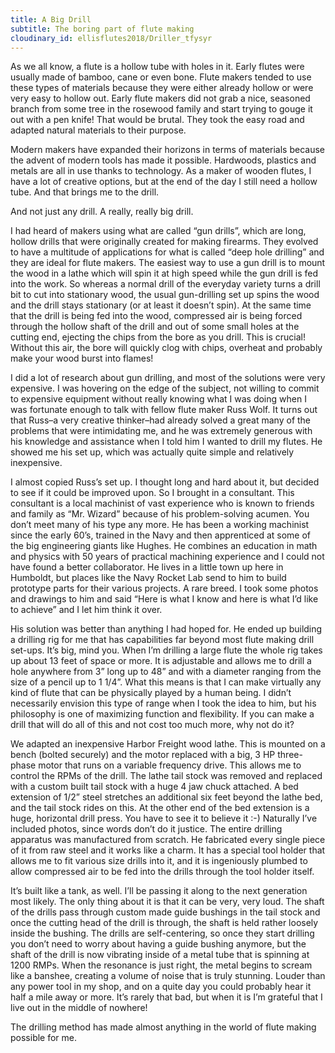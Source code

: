 ```yaml
---
title: A Big Drill
subtitle: The boring part of flute making
cloudinary_id: ellisflutes2018/Driller_tfysyr
---
```


As we all know, a flute is a hollow tube with holes in it.  Early flutes were usually made of bamboo, cane or even bone.  Flute makers tended to use these types of materials because they were either already hollow or were very easy to hollow out.  Early flute makers did not grab a nice, seasoned branch from some tree in the rosewood family and start trying to gouge it out with a pen knife!  That would be brutal.  They took the easy road and adapted natural materials to their purpose.

Modern makers have expanded their horizons in terms of materials because the advent of modern tools has made it possible.  Hardwoods, plastics and metals are all in use thanks to technology.  As a maker of wooden flutes, I have a lot of creative options, but at the end of the day I still need a hollow tube.  And that brings me to the drill.

And not just any drill.  A really, really big drill.

I had heard of makers using what are called “gun drills”, which are long, hollow drills that were originally created for making firearms.  They evolved to have a multitude of applications for what is called “deep hole drilling” and they are ideal for flute makers.  The easiest way to use a gun drill is to mount the wood in a lathe which will spin it at high speed while the gun drill is fed into the work.  So whereas a normal drill of the everyday variety turns a drill bit to cut into stationary wood, the usual gun-drilling set up spins the wood and the drill stays stationary (or at least it doesn’t spin).  At the same time that the drill is being fed into the wood, compressed air is being forced through the hollow shaft of the drill and out of some small holes at the cutting end, ejecting the chips from the bore as you drill.  This is crucial!  Without this air, the bore will quickly clog with chips, overheat and probably make your wood burst into flames!

I did a lot of research about gun drilling, and most of the solutions were very expensive.  I was hovering on the edge of the subject, not willing to commit to expensive equipment without really knowing what I was doing when I was fortunate enough to talk with fellow flute maker Russ Wolf.  It turns out that Russ–a very creative thinker–had already solved a great many of the problems that were intimidating me, and he was extremely generous with his knowledge and assistance when I told him I wanted to drill my flutes.  He showed me his set up, which was actually quite simple and relatively inexpensive.

I almost copied Russ’s set up.  I thought long and hard about it, but decided to see if it could be improved upon.  So I brought in a consultant.  This consultant is a local machinist of vast experience who is known to friends and family as “Mr. Wizard” because of his problem-solving acumen.  You don’t meet many of his type any more.  He has been a working machinist since the early 60’s, trained in the Navy and then apprenticed at some of the big engineering giants like Hughes.  He combines an education in math and physics with 50 years of practical machining experience and I could not have found a better collaborator.  He lives in a little town up here in Humboldt, but places like the Navy Rocket Lab send to him to build prototype parts for their various projects.  A rare breed.   I took some photos and drawings to him and said “Here is what I know and here is what I’d like to achieve” and I let him think it over.

His solution was better than anything I had hoped for.  He ended up building a drilling rig for me that has capabilities far beyond most flute making drill set-ups.  It’s big, mind you.  When I’m drilling a large flute the whole rig takes up about 13 feet of space or more.  It is adjustable and allows me to drill a hole anywhere from 3” long up to 48” and with a diameter ranging from the size of a pencil up to 1 1/4”.   What this means is that I can make virtually any kind of flute that can be physically played by a human being.  I didn’t necessarily envision this type of range when I took the idea to him, but his philosophy is one of maximizing function and flexibility.  If you can make a drill that will do all of this and not cost too much more, why not do it?

We adapted an inexpensive Harbor Freight wood lathe.  This is mounted on a bench (bolted securely) and the motor replaced with a big, 3 HP three-phase motor that runs on a variable frequency drive.  This allows me to control the RPMs of the drill.  The lathe tail stock was removed and replaced with a custom built tail stock with a huge 4 jaw chuck attached.  A bed extension of 1/2” steel stretches an additional six feet beyond the lathe bed, and the tail stock rides on this.  At the other end of the bed extension is a huge, horizontal drill press.  You have to see it to believe it :-)  Naturally I’ve included photos, since words don’t do it justice.  The entire drilling apparatus was manufactured from scratch.  He fabricated every single piece of it from raw steel and it works like a charm.  It has a special tool holder that allows me to fit various size drills into it, and it is ingeniously plumbed to allow compressed air to be fed into the drills through the tool holder itself.

It’s built like a tank, as well.  I’ll be passing it along to the next generation most likely.  The only thing about it is that it can be very, very loud.  The shaft of the drills pass through custom made guide bushings in the tail stock and once the cutting head of the drill is through, the shaft is held rather loosely inside the bushing.  The drills are self-centering, so once they start drilling you don’t need to worry about having a guide bushing anymore, but the shaft of the drill is now vibrating inside of a metal tube that is spinning at 1200 RMPs.   When the resonance is just right, the metal begins to scream like a banshee, creating a volume of noise that is truly stunning.  Louder than any power tool in my shop, and on a quite day you could probably hear it half a mile away or more.  It’s rarely that bad, but when it is I’m grateful that I live out in the middle of nowhere!

The drilling method has made almost anything in the world of flute making possible for me.